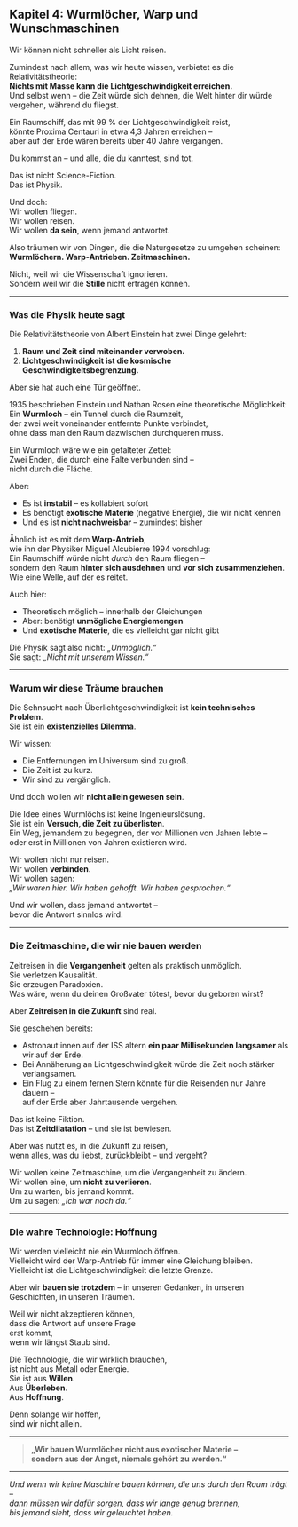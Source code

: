 ## Kapitel 4: Wurmlöcher, Warp und Wunschmaschinen

Wir können nicht schneller als Licht reisen.

Zumindest nach allem, was wir heute wissen, verbietet es die Relativitätstheorie:  
**Nichts mit Masse kann die Lichtgeschwindigkeit erreichen.**  
Und selbst wenn – die Zeit würde sich dehnen, die Welt hinter dir würde vergehen, während du fliegst.

Ein Raumschiff, das mit 99 % der Lichtgeschwindigkeit reist,  
könnte Proxima Centauri in etwa 4,3 Jahren erreichen –  
aber auf der Erde wären bereits über 40 Jahre vergangen.

Du kommst an – und alle, die du kanntest, sind tot.

Das ist nicht Science-Fiction.  
Das ist Physik.

Und doch:  
Wir wollen fliegen.  
Wir wollen reisen.  
Wir wollen **da sein**, wenn jemand antwortet.

Also träumen wir von Dingen, die die Naturgesetze zu umgehen scheinen:  
**Wurmlöchern. Warp-Antrieben. Zeitmaschinen.**

Nicht, weil wir die Wissenschaft ignorieren.  
Sondern weil wir die **Stille** nicht ertragen können.

---

### Was die Physik heute sagt

Die Relativitätstheorie von Albert Einstein hat zwei Dinge gelehrt:

1. **Raum und Zeit sind miteinander verwoben.**
2. **Lichtgeschwindigkeit ist die kosmische Geschwindigkeitsbegrenzung.**

Aber sie hat auch eine Tür geöffnet.

1935 beschrieben Einstein und Nathan Rosen eine theoretische Möglichkeit:  
Ein **Wurmloch** – ein Tunnel durch die Raumzeit,  
der zwei weit voneinander entfernte Punkte verbindet,  
ohne dass man den Raum dazwischen durchqueren muss.

Ein Wurmloch wäre wie ein gefalteter Zettel:  
Zwei Enden, die durch eine Falte verbunden sind –  
nicht durch die Fläche.

Aber:

- Es ist **instabil** – es kollabiert sofort
- Es benötigt **exotische Materie** (negative Energie), die wir nicht kennen
- Und es ist **nicht nachweisbar** – zumindest bisher

Ähnlich ist es mit dem **Warp-Antrieb**,  
wie ihn der Physiker Miguel Alcubierre 1994 vorschlug:  
Ein Raumschiff würde nicht *durch* den Raum fliegen –  
sondern den Raum **hinter sich ausdehnen** und **vor sich zusammenziehen**.  
Wie eine Welle, auf der es reitet.

Auch hier:

- Theoretisch möglich – innerhalb der Gleichungen
- Aber: benötigt **unmögliche Energiemengen**
- Und **exotische Materie**, die es vielleicht gar nicht gibt

Die Physik sagt also nicht: *„Unmöglich.“*  
Sie sagt: *„Nicht mit unserem Wissen.“*

---

### Warum wir diese Träume brauchen

Die Sehnsucht nach Überlichtgeschwindigkeit ist **kein technisches Problem**.  
Sie ist ein **existenzielles Dilemma**.

Wir wissen:

- Die Entfernungen im Universum sind zu groß.
- Die Zeit ist zu kurz.
- Wir sind zu vergänglich.

Und doch wollen wir **nicht allein gewesen sein**.

Die Idee eines Wurmlöchs ist keine Ingenieurslösung.  
Sie ist ein **Versuch, die Zeit zu überlisten**.  
Ein Weg, jemandem zu begegnen, der vor Millionen von Jahren lebte –  
oder erst in Millionen von Jahren existieren wird.

Wir wollen nicht nur reisen.  
Wir wollen **verbinden**.  
Wir wollen sagen:  
*„Wir waren hier. Wir haben gehofft. Wir haben gesprochen.“*

Und wir wollen, dass jemand antwortet –  
bevor die Antwort sinnlos wird.

---

### Die Zeitmaschine, die wir nie bauen werden

Zeitreisen in die **Vergangenheit** gelten als praktisch unmöglich.  
Sie verletzen Kausalität.  
Sie erzeugen Paradoxien.  
Was wäre, wenn du deinen Großvater tötest, bevor du geboren wirst?

Aber **Zeitreisen in die Zukunft** sind real.

Sie geschehen bereits:

- Astronaut:innen auf der ISS altern **ein paar Millisekunden langsamer** als wir auf der Erde.
- Bei Annäherung an Lichtgeschwindigkeit würde die Zeit noch stärker verlangsamen.
- Ein Flug zu einem fernen Stern könnte für die Reisenden nur Jahre dauern –  
  auf der Erde aber Jahrtausende vergehen.

Das ist keine Fiktion.  
Das ist **Zeitdilatation** – und sie ist bewiesen.

Aber was nutzt es, in die Zukunft zu reisen,  
wenn alles, was du liebst, zurückbleibt – und vergeht?

Wir wollen keine Zeitmaschine, um die Vergangenheit zu ändern.  
Wir wollen eine, um **nicht zu verlieren**.  
Um zu warten, bis jemand kommt.  
Um zu sagen: *„Ich war noch da.“*

---

### Die wahre Technologie: Hoffnung

Wir werden vielleicht nie ein Wurmloch öffnen.  
Vielleicht wird der Warp-Antrieb für immer eine Gleichung bleiben.  
Vielleicht ist die Lichtgeschwindigkeit die letzte Grenze.

Aber wir **bauen sie trotzdem** – in unseren Gedanken, in unseren Geschichten, in unseren Träumen.

Weil wir nicht akzeptieren können,  
dass die Antwort auf unsere Frage  
erst kommt,  
wenn wir längst Staub sind.

Die Technologie, die wir wirklich brauchen,  
ist nicht aus Metall oder Energie.  
Sie ist aus **Willen**.  
Aus **Überleben**.  
Aus **Hoffnung**.

Denn solange wir hoffen,  
sind wir nicht allein.

---

> **„Wir bauen Wurmlöcher nicht aus exotischer Materie –**  
> **sondern aus der Angst, niemals gehört zu werden.“**

---

*Und wenn wir keine Maschine bauen können, die uns durch den Raum trägt –*  
*dann müssen wir dafür sorgen, dass wir lange genug brennen,*  
*bis jemand sieht, dass wir geleuchtet haben.*